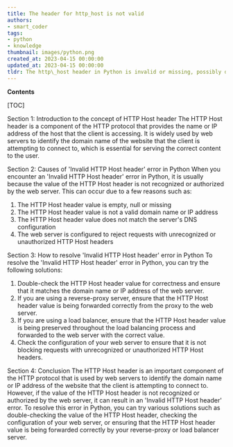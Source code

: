 ```yaml
---
title: The header for http_host is not valid
authors:
- smart_coder
tags:
- python
- knowledge
thumbnail: images/python.png
created_at: 2023-04-15 00:00:00
updated_at: 2023-04-15 00:00:00
tldr: The http\_host header in Python is invalid or missing, possibly due to misconfiguration or a malicious request.
---
```


**Contents**

[TOC]

Section 1: Introduction to the concept of HTTP Host header
The HTTP Host header is a component of the HTTP protocol that provides the name or IP address of the host that the client is accessing. It is widely used by web servers to identify the domain name of the website that the client is attempting to connect to, which is essential for serving the correct content to the user.

Section 2: Causes of 'Invalid HTTP Host header' error in Python
When you encounter an 'Invalid HTTP Host header' error in Python, it is usually because the value of the HTTP Host header is not recognized or authorized by the web server. This can occur due to a few reasons such as:

1. The HTTP Host header value is empty, null or missing
2. The HTTP Host header value is not a valid domain name or IP address
3. The HTTP Host header value does not match the server's DNS configuration
4. The web server is configured to reject requests with unrecognized or unauthorized HTTP Host headers

Section 3: How to resolve 'Invalid HTTP Host header' error in Python
To resolve the 'Invalid HTTP Host header' error in Python, you can try the following solutions:

1. Double-check the HTTP Host header value for correctness and ensure that it matches the domain name or IP address of the web server.
2. If you are using a reverse-proxy server, ensure that the HTTP Host header value is being forwarded correctly from the proxy to the web server.
3. If you are using a load balancer, ensure that the HTTP Host header value is being preserved throughout the load balancing process and forwarded to the web server with the correct value.
4. Check the configuration of your web server to ensure that it is not blocking requests with unrecognized or unauthorized HTTP Host headers.

Section 4: Conclusion
The HTTP Host header is an important component of the HTTP protocol that is used by web servers to identify the domain name or IP address of the website that the client is attempting to connect to. However, if the value of the HTTP Host header is not recognized or authorized by the web server, it can result in an 'Invalid HTTP Host header' error. To resolve this error in Python, you can try various solutions such as double-checking the value of the HTTP Host header, checking the configuration of your web server, or ensuring that the HTTP Host header value is being forwarded correctly by your reverse-proxy or load balancer server.
